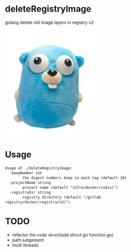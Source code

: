 # deleteRegistryImage
golang delete old image layers in registry v2

![](./logo.jpg)

# Usage
```
Usage of ./deleteRegistryImage:
  -keepNumber int
    	the digest numbers keep in each tag (default 10)
  -projectName string
    	project name (default "infra/docker/codis/")
  -registryDir string
    	registry directory (default "/gitlab-registry/docker/registry/v2/")

```

# TODO
- refactor the code struct(add struct.go function.go)
- path judgement
- multi threads
